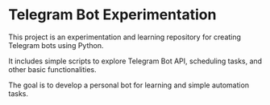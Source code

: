 # Telegram Bot Experimentation

This project is an experimentation and learning repository for creating Telegram bots using Python.

It includes simple scripts to explore Telegram Bot API, scheduling tasks, and other basic functionalities.

The goal is to develop a personal bot for learning and simple automation tasks.

